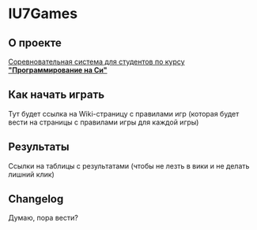 # IU7Games

## О проекте
[Соревновательная система для студентов по курсу **"Программирование на Си"**](https://git.iu7.bmstu.ru/IU7-Projects/iu7games/wikis/home)

## Как начать играть 

Тут будет ссылка на Wiki-страницу с правилами игр (которая будет вести на страницы с правилами игры для каждой игры)

## Результаты

Ссылки на таблицы с результатами (чтобы не лезть в вики и не делать лишний клик)

## Changelog

Думаю, пора вести?
